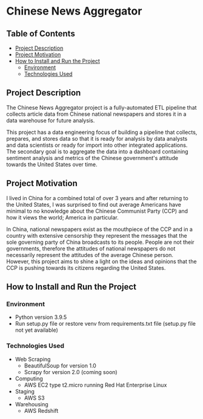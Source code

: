 # Chinese News Aggregator
## Table of Contents
- [Project Description](#project-description)
- [Project Motivation](#project-motivation)
- [How to Install and Run the Project](#how-to-install-and-run-the-project)
    - [Environment](#environment)
    - [Technologies Used](#technologies-used)

## Project Description
The Chinese News Aggregator project is a fully-automated ETL pipeline that collects article data from Chinese national newspapers and stores it in a data warehouse for future analysis.

This project has a data engineering focus of building a pipeline that collects, prepares, and stores data so that it is ready for analysis by data analysts and data scientists or ready for import into other integrated applications. The secondary goal is to aggregate the data into a dashboard containing sentiment analysis and metrics of the Chinese government's attitude towards the United States over time.


## Project Motivation
I lived in China for a combined total of over 3 years and after returning to the United States, I was surprised to find out average Americans have minimal to no knowledge about the Chinese Communist Party (CCP) and how it views the world; America in particular.

In China, national newspapers exist as the mouthpiece of the CCP and in a country with extensive censorship they represent the messages that the sole governing party of China broadcasts to its people. People are not their governments, therefore the attitudes of national newspapers do not necessarily represent the attitudes of the average Chinese person. However, this project aims to shine a light on the ideas and opinions that the CCP is pushing towards its citizens regarding the United States.


## How to Install and Run the Project
### Environment
- Python version 3.9.5
- Run setup.py file or restore venv from requirements.txt file (setup.py file not yet available)
### Technologies Used
- Web Scraping
    - BeautifulSoup for version 1.0
    - Scrapy for version 2.0 (coming soon)
- Computing
    - AWS EC2 type t2.micro running Red Hat Enterprise Linux
- Staging
    - AWS S3
- Warehousing
    - AWS Redshift
